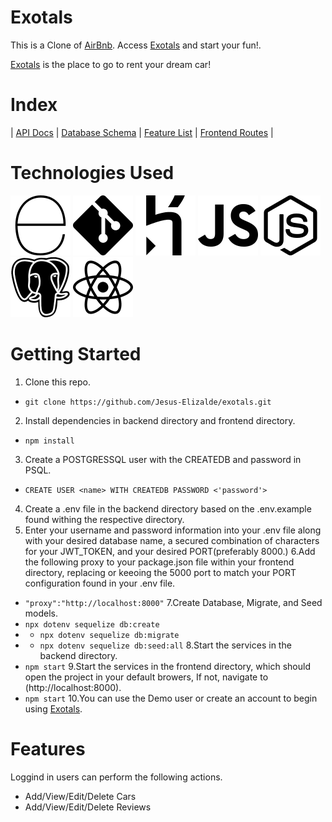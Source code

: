 # Exotals
This is a Clone of [AirBnb](https://www.airbnb.com). Access [Exotals](https://exotals.herokuapp.com/) and start your fun!.

[Exotals](https://exotals.herokuapp.com/) is the place to go to rent your dream car!

# Index
| [API Docs](https://github.com/Jesus-Elizalde/exotals/wiki/API-Documentation) | [Database Schema](https://github.com/Jesus-Elizalde/exotals/wiki/Database-Schema) | [Feature List](https://github.com/Jesus-Elizalde/exotals/wiki/Exotals-feature-list) | [Frontend Routes](https://github.com/Jesus-Elizalde/exotals/wiki/Frontend-Routes) |


# Technologies Used

![alt text](https://github.com/Workshape/tech-icons/blob/master/icons/expressjs.svg)    ![alt text](https://github.com/Workshape/tech-icons/blob/master/icons/git.svg)    ![alt text](https://github.com/Workshape/tech-icons/blob/master/icons/heroku.svg)    ![alt text](https://github.com/Workshape/tech-icons/blob/master/icons/javascript.svg)    ![alt text](https://github.com/Workshape/tech-icons/blob/master/icons/nodejs.svg)    ![alt text](https://github.com/Workshape/tech-icons/blob/master/icons/postgres.svg)    ![alt text](https://github.com/Workshape/tech-icons/blob/master/icons/react.svg)    

# Getting Started
1. Clone this repo.
* ```git clone https://github.com/Jesus-Elizalde/exotals.git```
2. Install dependencies in backend directory and frontend directory.
* ```npm install```
3. Create a POSTGRESSQL user with the CREATEDB and password in PSQL.
* ```CREATE USER <name> WITH CREATEDB PASSWORD <'password'>```
4. Create a .env file in the backend directory based on the .env.example found withing the respective directory.
5. Enter your username and password information into your .env file along with your desired database name, a secured combination of characters for your JWT_TOKEN, and your desired PORT(preferably 8000.)
6.Add the following proxy to your package.json file within your frontend directory, replacing or keeoing the 5000 port to match your PORT configuration found in your .env file.
* ```"proxy":"http://localhost:8000"```
7.Create Database, Migrate, and Seed models.
* ```npx dotenv sequelize db:create```
* * ```npx dotenv sequelize db:migrate```
* * ```npx dotenv sequelize db:seed:all```
8.Start the services in the backend directory.
* ```npm start```
9.Start the services in the frontend directory, which should open the project in your default browers, If not, navigate to (http://localhost:8000).
* ```npm start```
10.You can use the Demo user or create an account to begin using [Exotals](https://exotals.herokuapp.com/).

# Features
Loggind in users can perform the following actions.
* Add/View/Edit/Delete Cars
* Add/View/Edit/Delete Reviews


